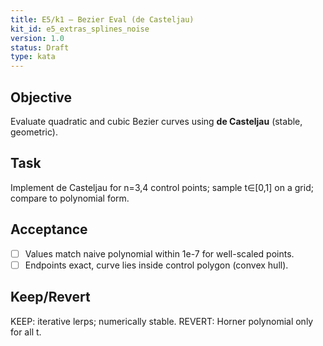 ```yaml
---
title: E5/k1 — Bezier Eval (de Casteljau)
kit_id: e5_extras_splines_noise
version: 1.0
status: Draft
type: kata
---
```

## Objective
Evaluate quadratic and cubic Bezier curves using **de Casteljau** (stable, geometric).
## Task
Implement de Casteljau for n=3,4 control points; sample t∈[0,1] on a grid; compare to polynomial form.
## Acceptance
- [ ] Values match naive polynomial within 1e-7 for well-scaled points.
- [ ] Endpoints exact, curve lies inside control polygon (convex hull).
## Keep/Revert
KEEP: iterative lerps; numerically stable. REVERT: Horner polynomial only for all t.